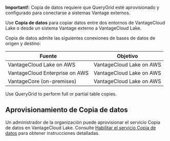 **Important!**: Copia de datos requiere que QueryGrid esté aprovisionado y configurado para conectarse a sistemas Vantage externos.

Use **Copia de datos** para copiar datos entre dos entornos de VantageCloud Lake o desde un sistema Vantage externo a VantageCloud Lake.

Copia de datos admite las siguientes conexiones de bases de datos de origen y destino:

| Fuente                         | Objetivo                 |
|--------------------------------|--------------------------|
| VantageCloud Lake on AWS       | VantageCloud Lake on AWS |
| VantageCloud Enterprise on AWS | VantageCloud Lake on AWS |
| VantageCore (on-premises)      | VantageCloud Lake on AWS |

Use QueryGrid to perform full or partial table copies.

Aprovisionamiento de Copia de datos
-----------------------------------

Un administrador de la organización puede aprovisionar el servicio Copia de datos en VantageCloud Lake. Consulte [Habilitar el servicio Copia de datos](https://docs.teradata.com/access/sources/dita/topic?dita:topicPath=zmv1694773546514.dita&utm_source=console&utm_medium=iph) para obtener instrucciones detalladas.

